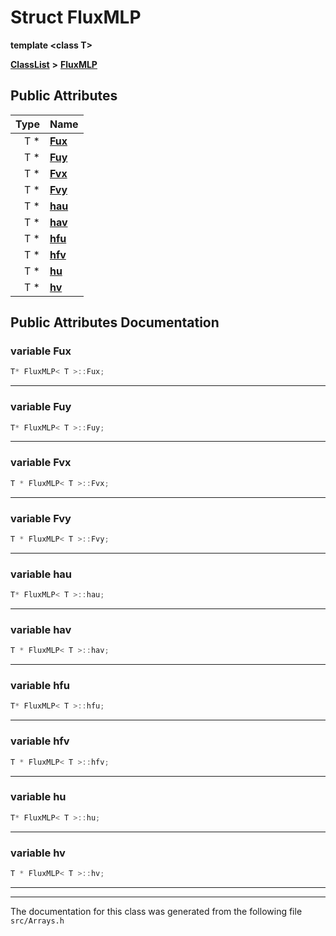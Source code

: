 

# Struct FluxMLP

**template &lt;class T&gt;**



[**ClassList**](annotated.md) **>** [**FluxMLP**](structFluxMLP.md)


























## Public Attributes

| Type | Name |
| ---: | :--- |
|  T \* | [**Fux**](#variable-fux)  <br> |
|  T \* | [**Fuy**](#variable-fuy)  <br> |
|  T \* | [**Fvx**](#variable-fvx)  <br> |
|  T \* | [**Fvy**](#variable-fvy)  <br> |
|  T \* | [**hau**](#variable-hau)  <br> |
|  T \* | [**hav**](#variable-hav)  <br> |
|  T \* | [**hfu**](#variable-hfu)  <br> |
|  T \* | [**hfv**](#variable-hfv)  <br> |
|  T \* | [**hu**](#variable-hu)  <br> |
|  T \* | [**hv**](#variable-hv)  <br> |












































## Public Attributes Documentation




### variable Fux 

```C++
T* FluxMLP< T >::Fux;
```




<hr>



### variable Fuy 

```C++
T* FluxMLP< T >::Fuy;
```




<hr>



### variable Fvx 

```C++
T * FluxMLP< T >::Fvx;
```




<hr>



### variable Fvy 

```C++
T * FluxMLP< T >::Fvy;
```




<hr>



### variable hau 

```C++
T* FluxMLP< T >::hau;
```




<hr>



### variable hav 

```C++
T * FluxMLP< T >::hav;
```




<hr>



### variable hfu 

```C++
T* FluxMLP< T >::hfu;
```




<hr>



### variable hfv 

```C++
T * FluxMLP< T >::hfv;
```




<hr>



### variable hu 

```C++
T* FluxMLP< T >::hu;
```




<hr>



### variable hv 

```C++
T * FluxMLP< T >::hv;
```




<hr>

------------------------------
The documentation for this class was generated from the following file `src/Arrays.h`

